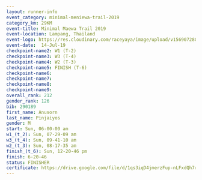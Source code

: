 ```yaml
---
layout: runner-info 
event_category: minimal-meniewa-trail-2019 
category_km: 29KM 
event-title: Minimal Maewa Trail 2019 
event-location: Lampang, Thailand 
event-logo: https://res.cloudinary.com/raceyaya/image/upload/v1569072805/logo/minimal-trail_ktnvsp.jpg 
event-date:  14-Jul-19 
checkpoint-name2: W1 (T-2) 
checkpoint-name3: W3 (T-4) 
checkpoint-name4: W2 (T-3) 
checkpoint-name5: FINISH (T-6) 
checkpoint-name6: 
checkpoint-name7: 
checkpoint-name8: 
checkpoint-name9: 
overall_rank: 212
gender_rank: 126
bib: 290189
first_name: Anusorn
last_name: Pinjaiyos
gender: M
start: Sun, 06-00-00 am
w1_(t_2): Sun, 07-29-09 am
w3_(t_4): Sun, 09-41-10 am
w2_(t_3): Sun, 08-17-35 am
finish_(t_6): Sun, 12-20-46 pm
finish: 6-20-46
status: FINISHER
certificate: https://drive.google.com/file/d/1qs3iqD4jmerzFup-nLFxdQh7rVbkWdaA/view?usp=sharing
---
```

